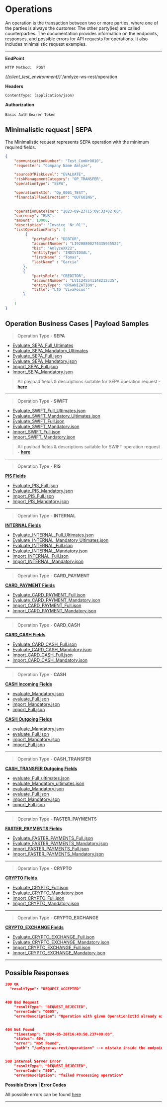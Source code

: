 # Operations

An operation is the transaction between two or more parties, where one of the parties is always the customer. The other party(ies) are called counterparties. The documentation provides information on the endpoints, responses, and possible errors for API requests for operations. It also includes minimalistic request examples.

---

**EndPoint**

<!-- *swagger UI*  `GET / swagger-ui/` -->

`HTTP Method:  POST`

*{{client_test_environment}}*`/amlyze-ws-rest/operation 

 **Headers**

`ContentType: (application/json)`

**Authorization**

`Basic Auth`
`Bearer Token`


## Minimalistic request | SEPA

The Minimalistic request represents SEPA operation with the minimum required fields.
```json
{
    "communicationNumber": "Test_ComNr0010",
    "requester": "Company Name Amlyze",

    "sourceOfRiskLevel": "EVALUATE",
    "riskManagementCategory": "OP_TRANSFER",
    "operationType": "SEPA",

    "operationExtId": "Op_0001_TEST",
    "financialFlowDirection": "OUTGOING",
    
  
    "operationDateTime": "2023-09-23T15:09:33+02:00",
    "currency": "EUR",
    "amount": 10000,
    "description": "Invoice 'Nr.01'",
    "listOperationParty": [
         {
            "partyRole": "DEBTOR",
            "accountNumber": "LI9208800274335945522",
            "bic": "AmlyzeXX22",
            "entityType": "INDIVIDUAL",
           	"firstName" : "Tomas",
	        "lastName" : "Garcia"
        },
        {
            "partyRole": "CREDITOR",
            "accountNumber": "LV11245541148212335",
            "entityType": "ORGANIZATION",
            "title": "LTD 'VivaFocus'"
        }
       
    ]
}
```


## Operation Business Cases | Payload Samples

> Operation Type - **SEPA**

* [Evaluate_SEPA_Full_Ultimates](SEPA/SEPA_Samples/Full_Ultimates.json)
* [Evaluate_SEPA_Mandatory_Ultimates](SEPA/SEPA_Samples/Mandatory_Ultimates.json)
* [Evaluate_SEPA_Full.json](SEPA/SEPA_Samples/evaluate_SEPA_Full.json)
* [Evaluate_SEPA_Mandatory.json](SEPA/SEPA_Samples/evaluate_SEPA_Mandatory.json)
* [Import_SEPA_Full.json](SEPA/SEPA_Samples/import_SEPA_Full.json)
* [Import_SEPA_Mandatory.json](SEPA/SEPA_Samples/import_SEPA_Mandatory.json)

>All payload fields & descriptions suitable for SEPA operation request - [<b>here</b>](SEPA/SEPA_Fields.md)
---

> Operation Type - **SWIFT**
* [Evaluate_SWIFT_Full_Ultimates.json](SWIFT/SWIFT_Samples/Full_Ultimates.json)
* [Evaluate_SWIFT_Mandatory_Ultimates.json](SWIFT/SWIFT_Samples/Mandatory_Ultimates.json)
* [Evaluate_SWIFT_Full.json](SWIFT/SWIFT_Samples/evaluate_SWIFT_Full.json)
* [Evaluate_SWIFT_Mandatory.json](SWIFT/SWIFT_Samples/evaluate_SWIFT_Mandatory.json)
* [Import_SWIFT_Full.json](SWIFT/SWIFT_Samples/import_SWIFT_Full.json)
* [Import_SWIFT_Mandatory.json](SWIFT/SWIFT_Samples/import_SWIFT_Mandatory.json)

>All payload fields & descriptions suitable for SWIFT operation request - [<b>here</b>](SWIFT/SWIFT_Fields.md)
---
> Operation Type - **PIS**
> 
[<b>PIS Fields</b>](PIS/PIS_Fields.md)
* [Evaluate_PIS_Full.json](PIS/PIS_Samples/evaluate_PIS_Full.json)
* [Evaluate_PIS_Mandatory.json](PIS/PIS_Samples/evaluate_PIS_Mandatory.json)
* [Import_PIS_Full.json](PIS/PIS_Samples/import_PIS_Full.json)
* [Import_PIS_Mandatory.json](PIS/PIS_Samples/import_PIS_Mandatory.json)
---
> Operation Type - **INTERNAL**

[<b>INTERNAL Fields</b>](INTERNAL/INTERNAL_Fields.md)
* [Evaluate_INTERNAL_Full_Ultimates.json](INTERNAL/INTERNAL_Samples/Full_Ultimates.json)
* [Evaluate_INTERNAL_Mandatory_Ultimates.json](INTERNAL/INTERNAL_Samples/Mandatory_Ultimates.json)
* [Evaluate_INTERNAL_Full.json](INTERNAL/INTERNAL_Samples/evaluate_INTERNAL_Full.json)
* [Evaluate_INTERNAL_Mandatory.json](INTERNAL/INTERNAL_Samples/evaluate_INTERNAL_Mandatory.json)
* [Import_INTERNAL_Full.json](INTERNAL/INTERNAL_Samples/import_INTERNAL_Full.json)
* [Import_INTERNAL_Mandatory.json](INTERNAL/INTERNAL_Samples/import_INTERNAL_Mandatory.json)
---

> Operation Type - **CARD_PAYMENT**

[<b>CARD_PAYMENT Fields</b>](CARD_PAYMENT/CARD_PAYMENT_Fields.md)
* [Evaluate_CARD_PAYMENT_Full.json](CARD_PAYMENT/CARD_PAYMENT_Samples/evaluate_CARD_PAYMENT_Full.json)
* [Evaluate_CARD_PAYMENT_Mandatory.json](CARD_PAYMENT/CARD_PAYMENT_Samples/evaluate_CARD_PAYMENT_Mandatory.json)
* [Import_CARD_PAYMENT_Full.json](CARD_PAYMENT/CARD_PAYMENT_Samples/import_CARD_PAYMENT_Full.json)
* [Import_CARD_PAYMENT_Mandatory.json](CARD_PAYMENT/CARD_PAYMENT_Samples/import_CARD_PAYMENT_Mandatory.json)
---
> Operation Type - **CARD_CASH**

[<b>CARD_CASH Fields</b>](CARD_CASH/CARD_CASH_Fields.md)
* [Evaluate_CARD_CASH_Full.json](CARD_CASH/CARD_CASH_Samples/evaluate_CARD_CASH_Full.json)
* [Evaluate_CARD_CASH_Mandatory.json](CARD_CASH/CARD_CASH_Samples/evaluate_CARD_CASH_Mandatory.json)
* [Import_CARD_CASH_Full.json](CARD_CASH/CARD_CASH_Samples/import_CARD_CASH_Full.json)
* [Import_CARD_CASH_Mandatory.json](CARD_CASH/CARD_CASH_Samples/import_CARD_CASH_Mandatory.json)
---
> Operation Type - **CASH**

[<b>CASH Incoming Fields</b>](CASH/Incoming/Fields.md)
* [evaluate_Mandatory.json](CASH/Incoming/Samples/evaluate_Mandatory.json)
* [evaluate_Full.json](CASH/Incoming/Samples/evaluate_Full.json)
* [import_Mandatory.json](CASH/Incoming/Samples/import_Mandatory.json)
* [import_Full.json](CASH/Incoming/Samples/import_Full.json)


[<b>CASH Outgoing Fields</b>](CASH/Outgoing/Fields.md)
* [evaluate_Mandatory.json](CASH/Outgoing/Samples/evaluate_Mandatory.json)
* [evaluate_Full.json](CASH/Outgoing/Samples/evaluate_Full.json)
* [import_Mandatory.json](CASH/Outgoing/Samples/import_Mandatory.json)
* [import_Full.json](CASH/Outgoing/Samples/import_Full.json)

---
> Operation Type - **CASH_TRANSFER**

[<b>CASH_TRANSFER Outgoing Fields</b>](CASH_TRANSFER/Outgoing/Fields.md)
* [evaluate_Full_ultimates.json](CASH_TRANSFER/Outgoing/Samples/Full_ultimates.json)
* [evaluate_Mandatory_ultimates.json](CASH_TRANSFER/Outgoing/Samples/Mandatory_ultimates.json)
* [evaluate_Mandatory.json](CASH_TRANSFER/Outgoing/Samples/evaluate_Mandatory.json)
* [evaluate_Full.json](CASH_TRANSFER/Outgoing/Samples/evaluate_Full.json)
* [import_Mandatory.json](CASH_TRANSFER/Outgoing/Samples/import_Mandatory.json)
* [import_Full.json](CASH_TRANSFER/Outgoing/Samples/import_Full.json)

---
> Operation Type - **FASTER_PAYMENTS**

[<b>FASTER_PAYMENTS Fields</b>](FASTER_PAYMENTS/FASTER_PAYMENTS_Fields.md)
* [Evaluate_FASTER_PAYMENTS_Full.json](FASTER_PAYMENTS/FASTER_PAYMENTS_Samples/evaluate_FASTER_PAYMENTS_Full.json)
* [Evaluate_FASTER_PAYMENTS_Mandatory.json](FASTER_PAYMENTS/FASTER_PAYMENTS_Samples/evaluate_FASTER_PAYMENTS_Mandatory.json)
* [Import_FASTER_PAYMENTS_Full.json](FASTER_PAYMENTS/FASTER_PAYMENTS_Samples/import_FASTER_PAYMENTS_Full.json)
* [Import_FASTER_PAYMENTS_Mandatory.json](FASTER_PAYMENTS/FASTER_PAYMENTS_Samples/import_FASTER_PAYMENTS_Mandatory.json)
---

> Operation Type - **CRYPTO**

[<b>CRYPTO Fields</b>](CRYPTO/CRYPTO_Fields.md)
* [Evaluate_CRYPTO_Full.json](CRYPTO/CRYPTO_Samples/evaluate_CRYPTO_Full.json)
* [Evaluate_CRYPTO_Mandatory.json](CRYPTO/CRYPTO_Samples/evaluate_CRYPTO_Mandatory.json)
* [Import_CRYPTO_Full.json](CRYPTO/CRYPTO_Samples/import_CRYPTO_Full.json)
* [Import_CRYPTO_Mandatory.json](CRYPTO/CRYPTO_Samples/import_CRYPTO_Mandatory.json)
---
> Operation Type - **CRYPTO_EXCHANGE**

[<b>CRYPTO_EXCHANGE Fields</b>](CRYPTO_EXCHANGE/CRYPTO_EXCHANGE_Fields.md)
* [Evaluate_CRYPTO_EXCHANGE_Full.json](CRYPTO_EXCHANGE/CRYPTO_EXCHANGE_Samples/evaluate_CRYPTO_EXCHANGE_Full.json)
* [Evaluate_CRYPTO_EXCHANGE_Mandatory.json](CRYPTO_EXCHANGE/CRYPTO_EXCHANGE_Samples/evaluate_CRYPTO_EXCHANGE_Mandatory.json)
* [Import_CRYPTO_EXCHANGE_Full.json](CRYPTO_EXCHANGE/CRYPTO_EXCHANGE_Samples/import_CRYPTO_EXCHANGE_Full.json)
* [Import_CRYPTO_EXCHANGE_Mandatory.json](CRYPTO_EXCHANGE/CRYPTO_EXCHANGE_Samples/import_CRYPTO_EXCHANGE_Mandatory.json)
---


## Possible Responses

```json
200 OK
  "resultType": "REQUEST_ACCEPTED"


400 Bad Request
    "resultType": "REQUEST_REJECTED",
    "errorCode": "O005",
    "errorDescription": "Operation with given OperationExtId already exists in Amlyze"


404 Not Found
    "timestamp": "2024-05-26T16:49:50.237+00:00",
    "status": 404,
    "error": "Not Found",
    "path": "/amlyze-ws-rest/operationn" --> mistake inside the endpoint


500 Internal Server Error
    "resultType": "REQUEST_REJECTED",
    "errorCode": "500",
    "errorDescription": "failed Processing operation"
```


**Possible Errors | Error Codes**

All possible errors can be found [<u>here</u>](op_possible_errors.md)  


------

